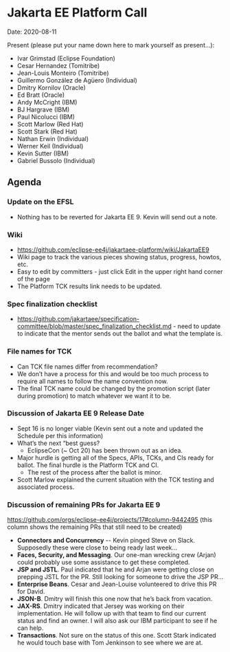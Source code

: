 # Jakarta EE Platform Call

Date: 2020-08-11

Present (please put your name down here to mark yourself as present…):

- Ivar Grimstad (Eclipse Foundation)
- Cesar Hernandez (Tomitribe)
- Jean-Louis Monteiro (Tomitribe)
- Guillermo González de Agüero (Individual)
- Dmitry Kornilov (Oracle)
- Ed Bratt (Oracle)
- Andy McCright (IBM)
- BJ Hargrave (IBM)
- Paul Nicolucci (IBM)
- Scott Marlow (Red Hat)
- Scott Stark (Red Hat)
- Nathan Erwin (Individual)
- Werner Keil (Individual)
- Kevin Sutter (IBM)
- Gabriel Bussolo (Individual)

## Agenda

### Update on the EFSL

* Nothing has to be reverted for Jakarta EE 9. Kevin will send out a note.

### Wiki

* https://github.com/eclipse-ee4j/jakartaee-platform/wiki/JakartaEE9
* Wiki page to track the various pieces showing status, progress, howtos, etc.
* Easy to edit by committers - just click Edit in the upper right hand corner of the page
* The Platform TCK results link needs to be updated.

### Spec finalization checklist

* https://github.com/jakartaee/specification-committee/blob/master/spec_finalization_checklist.md - need to update to indicate that the mentor sends out the ballot and what the template is.

### File names for TCK

* Can TCK file names differ from recommendation?
* We don’t have a process for this and would be too much process to require all names to follow the name convention now.
* The final TCK name could be changed by the promotion script (later during promotion) to match whatever we want it to be.

### Discussion of Jakarta EE 9 Release Date

* Sept 16 is no longer viable (Kevin sent out a note and updated the Schedule per this information)
* What’s the next “best guess?
   * EclipseCon (~ Oct 20) has been thrown out as an idea.
* Major hurdle is getting all of the Specs, APIs, TCKs, and CIs ready for ballot.  The final hurdle is the Platform TCK and CI.
   * The rest of the process after the ballot is minor.
* Scott Marlow explained the current situation with the TCK testing and associated process.

### Discussion of remaining PRs for Jakarta EE 9

https://github.com/orgs/eclipse-ee4j/projects/17#column-9442495 (this column shows the remaining PRs that still need to be created)

* **Connectors and Concurrency** -- Kevin pinged Steve on Slack.  Supposedly these were close to being ready last week…
* **Faces, Security, and Messaging**.  Our one-man wrecking crew (Arjan) could probably use some assistance to get these completed.
* **JSP and JSTL**.  Paul indicated that he and Arjan were getting close on prepping JSTL for the PR.   Still looking for someone to drive the JSP PR…
* **Enterprise Beans**.  Cesar and Jean-Louise volunteered to drive this PR for David.
* **JSON-B**.  Dmitry will finish this one now that he’s back from vacation.
* **JAX-RS**.  Dmitry indicated that Jersey was working on their implementation.  He will follow up with that team to find our current status and find an owner.  I will also ask our IBM participant to see if he can help.
* **Transactions**.  Not sure on the status of this one.  Scott Stark indicated he would touch base with Tom Jenkinson to see where we are at.
